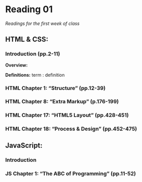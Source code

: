 # Reading 01

*Readings for the first week of class*

## HTML & CSS:
### Introduction (pp.2-11)
**Overview:**


**Definitions:**
term
: definition
### HTML Chapter 1: “Structure” (pp.12-39)

### HTML Chapter 8: “Extra Markup” (p.176-199)

### HTML Chapter 17: “HTML5 Layout” (pp.428-451)

### HTML Chapter 18: “Process & Design” (pp.452-475)


## JavaScript:
### Introduction

### JS Chapter 1: “The ABC of Programming” (pp.11-52)
